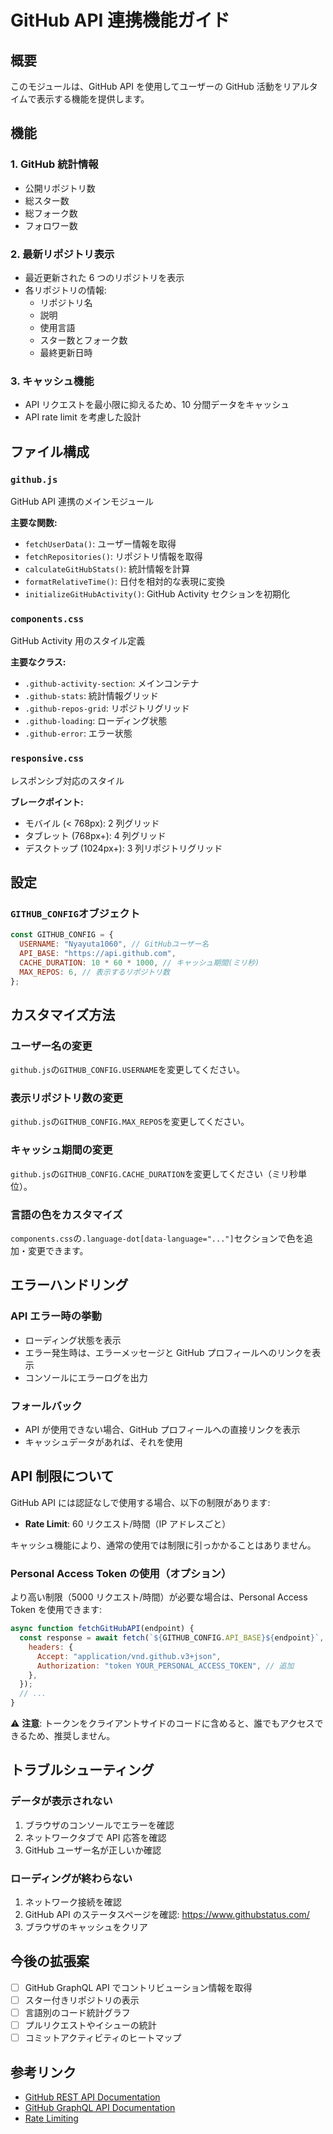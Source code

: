 # GitHub API 連携機能ガイド

## 概要

このモジュールは、GitHub API を使用してユーザーの GitHub 活動をリアルタイムで表示する機能を提供します。

## 機能

### 1. GitHub 統計情報

- 公開リポジトリ数
- 総スター数
- 総フォーク数
- フォロワー数

### 2. 最新リポジトリ表示

- 最近更新された 6 つのリポジトリを表示
- 各リポジトリの情報:
  - リポジトリ名
  - 説明
  - 使用言語
  - スター数とフォーク数
  - 最終更新日時

### 3. キャッシュ機能

- API リクエストを最小限に抑えるため、10 分間データをキャッシュ
- API rate limit を考慮した設計

## ファイル構成

### `github.js`

GitHub API 連携のメインモジュール

**主要な関数:**

- `fetchUserData()`: ユーザー情報を取得
- `fetchRepositories()`: リポジトリ情報を取得
- `calculateGitHubStats()`: 統計情報を計算
- `formatRelativeTime()`: 日付を相対的な表現に変換
- `initializeGitHubActivity()`: GitHub Activity セクションを初期化

### `components.css`

GitHub Activity 用のスタイル定義

**主要なクラス:**

- `.github-activity-section`: メインコンテナ
- `.github-stats`: 統計情報グリッド
- `.github-repos-grid`: リポジトリグリッド
- `.github-loading`: ローディング状態
- `.github-error`: エラー状態

### `responsive.css`

レスポンシブ対応のスタイル

**ブレークポイント:**

- モバイル (< 768px): 2 列グリッド
- タブレット (768px+): 4 列グリッド
- デスクトップ (1024px+): 3 列リポジトリグリッド

## 設定

### `GITHUB_CONFIG`オブジェクト

```javascript
const GITHUB_CONFIG = {
  USERNAME: "Nyayuta1060", // GitHubユーザー名
  API_BASE: "https://api.github.com",
  CACHE_DURATION: 10 * 60 * 1000, // キャッシュ期間(ミリ秒)
  MAX_REPOS: 6, // 表示するリポジトリ数
};
```

## カスタマイズ方法

### ユーザー名の変更

`github.js`の`GITHUB_CONFIG.USERNAME`を変更してください。

### 表示リポジトリ数の変更

`github.js`の`GITHUB_CONFIG.MAX_REPOS`を変更してください。

### キャッシュ期間の変更

`github.js`の`GITHUB_CONFIG.CACHE_DURATION`を変更してください（ミリ秒単位）。

### 言語の色をカスタマイズ

`components.css`の`.language-dot[data-language="..."]`セクションで色を追加・変更できます。

## エラーハンドリング

### API エラー時の挙動

- ローディング状態を表示
- エラー発生時は、エラーメッセージと GitHub プロフィールへのリンクを表示
- コンソールにエラーログを出力

### フォールバック

- API が使用できない場合、GitHub プロフィールへの直接リンクを表示
- キャッシュデータがあれば、それを使用

## API 制限について

GitHub API には認証なしで使用する場合、以下の制限があります:

- **Rate Limit**: 60 リクエスト/時間（IP アドレスごと）

キャッシュ機能により、通常の使用では制限に引っかかることはありません。

### Personal Access Token の使用（オプション）

より高い制限（5000 リクエスト/時間）が必要な場合は、Personal Access Token を使用できます:

```javascript
async function fetchGitHubAPI(endpoint) {
  const response = await fetch(`${GITHUB_CONFIG.API_BASE}${endpoint}`, {
    headers: {
      Accept: "application/vnd.github.v3+json",
      Authorization: "token YOUR_PERSONAL_ACCESS_TOKEN", // 追加
    },
  });
  // ...
}
```

⚠️ **注意**: トークンをクライアントサイドのコードに含めると、誰でもアクセスできるため、推奨しません。

## トラブルシューティング

### データが表示されない

1. ブラウザのコンソールでエラーを確認
2. ネットワークタブで API 応答を確認
3. GitHub ユーザー名が正しいか確認

### ローディングが終わらない

1. ネットワーク接続を確認
2. GitHub API のステータスページを確認: https://www.githubstatus.com/
3. ブラウザのキャッシュをクリア

## 今後の拡張案

- [ ] GitHub GraphQL API でコントリビューション情報を取得
- [ ] スター付きリポジトリの表示
- [ ] 言語別のコード統計グラフ
- [ ] プルリクエストやイシューの統計
- [ ] コミットアクティビティのヒートマップ

## 参考リンク

- [GitHub REST API Documentation](https://docs.github.com/en/rest)
- [GitHub GraphQL API Documentation](https://docs.github.com/en/graphql)
- [Rate Limiting](https://docs.github.com/en/rest/overview/resources-in-the-rest-api#rate-limiting)
